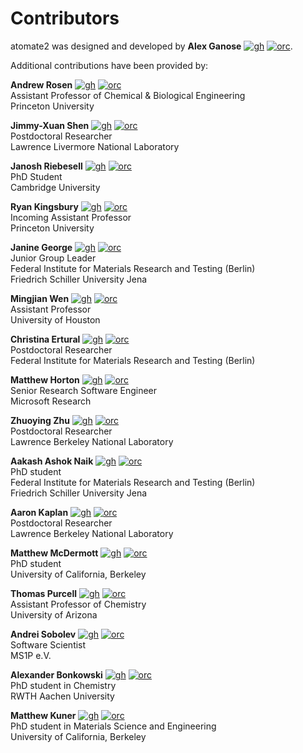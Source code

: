# Contributors

[gh]: https://cdnjs.cloudflare.com/ajax/libs/octicons/8.5.0/svg/mark-github.svg
[orc]: ../_static/orcid.svg

atomate2 was designed and developed by **Alex Ganose** [![gh]][utf] [![orc]][0000-0002-4486-3321].

[utf]: https://github.com/utf
[0000-0002-4486-3321]: https://orcid.org/0000-0002-4486-3321

Additional contributions have been provided by:

**Andrew Rosen** [![gh]][Andrew-S-Rosen] [![orc]][0000-0002-0141-7006] \
Assistant Professor of Chemical & Biological Engineering \
Princeton University

[Andrew-S-Rosen]: https://github.com/Andrew-S-Rosen
[0000-0002-0141-7006]: https://orcid.org/0000-0002-0141-7006

**Jimmy-Xuan Shen** [![gh]][jmmshn] [![orc]][0000-0002-2743-7531] \
Postdoctoral Researcher \
Lawrence Livermore National Laboratory

[jmmshn]: https://github.com/jmmshn
[0000-0002-2743-7531]: https://orcid.org/0000-0002-2743-7531

**Janosh Riebesell** [![gh]][janosh] [![orc]][0000-0001-5233-3462] \
PhD Student \
Cambridge University

[janosh]: https://github.com/janosh
[0000-0001-5233-3462]: https://orcid.org/0000-0001-5233-3462

**Ryan Kingsbury** [![gh]][rkingsbury] [![orc]][0000-0002-7168-3967] \
Incoming Assistant Professor \
Princeton University

[rkingsbury]: https://github.com/rkingsbury
[0000-0002-7168-3967]: https://orcid.org/0000-0002-7168-3967

**Janine George** [![gh]][JaGeo] [![orc]][0000-0001-8907-0336] \
Junior Group Leader \
Federal Institute for Materials Research and Testing (Berlin) \
Friedrich Schiller University Jena

[JaGeo]: https://github.com/JaGeo
[0000-0001-8907-0336]: https://orcid.org/0000-0001-8907-0336

**Mingjian Wen** [![gh]][mjwen] [![orc]][0000-0003-0013-575X] \
Assistant Professor \
University of Houston

[mjwen]: https://github.com/mjwen
[0000-0003-0013-575X]: https://orcid.org0000-0003-0013-575X/

**Christina Ertural** [![gh]][QuantumChemist] [![orc]][0000-0002-7696-5824] \
Postdoctoral Researcher \
Federal Institute for Materials Research and Testing (Berlin)

[QuantumChemist]: https://github.com/QuantumChemist
[0000-0002-7696-5824]: https://orcid.org/0000-0002-7696-5824

**Matthew Horton** [![gh]][mkhorton] [![orc]][0000-0001-7777-8871] \
Senior Research Software Engineer \
Microsoft Research

[mkhorton]: https://github.com/mkhorton
[0000-0001-7777-8871]: https://orcid.org/0000-0001-7777-8871

**Zhuoying Zhu** [![gh]][zhuoying] [![orc]][0000-0003-1775-7651] \
Postdoctoral Researcher \
Lawrence Berkeley National Laboratory

[zhuoying]: https://github.com/zhuoying
[0000-0003-1775-7651]: https://orcid.org/0000-0003-1775-7651

**Aakash Ashok Naik** [![gh]][naik-aakash] [![orc]][0000-0002-6071-6786] \
PhD student \
Federal Institute for Materials Research and Testing (Berlin) \
Friedrich Schiller University Jena

[naik-aakash]: https://github.com/naik-aakash
[0000-0002-6071-6786]: https://orcid.org/0000-0002-6071-6786

**Aaron Kaplan** [![gh]][esoteric-ephemera] [![orc]][0000-0003-3439-4856] \
Postdoctoral Researcher \
Lawrence Berkeley National Laboratory

[esoteric-ephemera]: https://github.com/esoteric-ephemera
[0000-0003-3439-4856]: https://orcid.org/0000-0003-3439-4856

**Matthew McDermott** [![gh]][mattmcdermott] [![orc]][0000-0002-4071-3000] \
PhD student \
University of California, Berkeley

[mattmcdermott]: https://github.com/mattmcdermott
[0000-0002-4071-3000]: https://orcid.org/0000-0002-4071-3000

**Thomas Purcell** [![gh]][tpurcell90] [![orc]][0000-0003-4564-7206] \
Assistant Professor of Chemistry \
University of Arizona

[tpurcell90]: https://github.com/tpurcell90
[0000-0003-4564-7206]: https://orcid.org/0000-0003-4564-7206

**Andrei Sobolev** [![gh]][ansobolev] [![orc]][0000-0001-5086-6601] \
Software Scientist \
MS1P e.V.

[ansobolev]: https://github.com/ansobolev
[0000-0001-5086-6601]: https://orcid.org/0000-0001-5086-6601

**Alexander Bonkowski** [![gh]][ab5424] [![orc]][0000-0002-0525-4742] \
PhD student in Chemistry \
RWTH Aachen University

[ab5424]: https://github.com/ab5424
[0000-0002-0525-4742]: https://orcid.org/0000-0002-0525-4742

**Matthew Kuner** [![gh]][matthewkuner] [![orc]][0000-0002-8218-8558] \
PhD student in Materials Science and Engineering \
University of California, Berkeley

[matthewkuner]: https://github.com/matthewkuner
[0000-0002-8218-8558]: https://orcid.org/0000-0002-8218-8558
